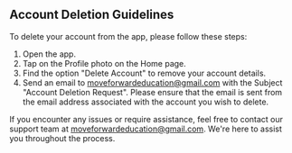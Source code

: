 ## Account Deletion Guidelines 

To delete your account from the app, please follow these steps:

1. Open the app.
1. Tap on the Profile photo on the Home page.
1. Find the option "Delete Account" to remove your account details.
1. Send an email to [moveforwardeducation@gmail.com](mailto:moveforwardeducation@gmail.com) with the Subject "Account Deletion Request". Please ensure that the email is sent from the email address associated with the account you wish to delete.

If you encounter any issues or require assistance, feel free to contact our support team at [moveforwardeducation@gmail.com](mailto:moveforwardeducation@gmail.com). We're here to assist you throughout the process.


